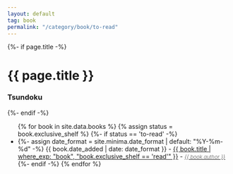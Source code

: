 ```yaml
---
layout: default
tag: book
permalink: "/category/book/to-read"
---
```


{%- if page.title -%}
    <h1>{{ page.title }}</h1>
    <h3>Tsundoku</h3>
{%- endif -%}

<ul>
{% for book in site.data.books %}
    {% assign status = book.exclusive_shelf %}    
    {%- if status == 'to-read' -%}
        <li>
            {%- assign date_format = site.minima.date_format | default: "%Y-%m-%d" -%}
            <span class="post-meta">{{ book.date_added | date: date_format }} - </span>    
            <a href="{{book.open_library_url_info_ISBN13}}">{{ book.title | where_exp: "book",  "book.exclusive_shelf == 'read'" }}</a> - <a style='font-style: italic; font-weight: 200; font-size: 12px;' href="{{book.open_library_url_info_ISBN13}}">{{ book.author }}</a>
        </li>
    {%- endif -%}
{% endfor %}
</ul>
